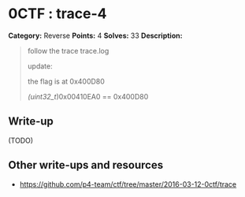 # 0CTF : trace-4

**Category:** Reverse
**Points:** 4
**Solves:** 33
**Description:**

> follow the trace trace.log
>
>
> update:
>
>
> the flag is at 0x400D80
>
>
> *(uint32_t*)0x00410EA0 == 0x400D80


## Write-up

(TODO)

## Other write-ups and resources

* <https://github.com/p4-team/ctf/tree/master/2016-03-12-0ctf/trace> 
